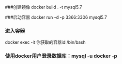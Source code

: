
###创建镜像
docker build . -t mysql5.7

###启动容器
docker run -d -p 3366:3306 mysql5.7

### 进入容器
docker exec -it 你获取的容器id /bin/bash

### 使用docker用户登录数据库：mysql -u docker -p